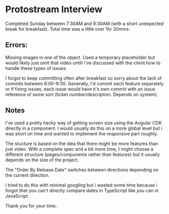 # Protostream Interview
Completed Sunday between 7:30AM and 9:30AM (with a short unexpected break for breakfast). Total time was a little over 1hr 30mins.

## Errors:
Missing images in one of the object. Used a temporary placeholder but would likely just omit that video untill i've discussed with the client how to handle these types of issues.

I forgot to keep committing often after breakfast so sorry about the lack of commits between 8:00-9:30. Generally, I'd commit each feature separately or if fixing issues, each issue would have it's own commit with an issue reference of some sort (ticket number/description. Depends on system).

## Notes
I've used a pretty hacky way of getting screen size using the Angular CDK directly in a component. I would usually do this on a more global level but i was short on time and wanted to implement the responsive part roughly.

The stucture is based on the idea that there might be more features than just video. With a complete spec and a bit more time, I might choose a different structure (pages/components rather than features) but it usually depends on the size of the project.

The "Order By Release Date" switches between directions depending on the current direction.

I tried to do this with minimal googling but i wasted some time because i forgot that you can't directly compare dates in TypeScript like you can in JavaScript.

Thank you for your time.